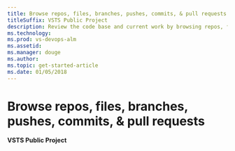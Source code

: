```yaml
---
title: Browse repos, files, branches, pushes, commits, & pull requests 
titleSuffix: VSTS Public Project
description: Review the code base and current work by browsing repos, files, branches, pushes, commits, & pull requests 
ms.technology: 
ms.prod: vs-devops-alm
ms.assetid: 
ms.manager: douge
ms.author:  
ms.topic: get-started-article
ms.date: 01/05/2018
---
```


# Browse repos, files, branches, pushes, commits, & pull requests 

**VSTS Public Project**

 


 